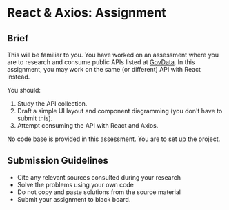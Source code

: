 # React & Axios: Assignment

## Brief

This will be familiar to you. You have worked on an assessment where you are to research and consume public APIs listed at [GovData](https://data.gov.sg/). In this assignment, you may work on the same (or different) API with React instead.

You should:
1. Study the API collection.
1. Draft a simple UI layout and component diagramming (you don't have to submit this).
1. Attempt consuming the API with React and Axios.

No code base is provided in this assessment. You are to set up the project.

## Submission Guidelines

- Cite any relevant sources consulted during your research
- Solve the problems using your own code
- Do not copy and paste solutions from the source material
- Submit your assignment to black board.

